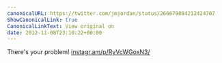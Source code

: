 ```yaml
---
canonicalURL: https://twitter.com/jmjordan/status/266679084212424707
ShowCanonicalLink: true
CanonicalLinkText: View original on
date: 2012-11-08T23:10:22+00:00
---
```

There's your problem! [instagr.am/p/RyVcWGoxN3/](http://instagr.am/p/RyVcWGoxN3/)